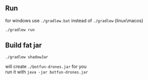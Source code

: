 ## Run
           
for windows use `./gradlew.bat` instead of `./gradlew` (linux\macos)  

`./gradlew run`


## Build fat jar

`./gradlew shadowJar`

will create `./botfun-drones.jar` for you  
run it with `java -jar botfun-drones.jar`